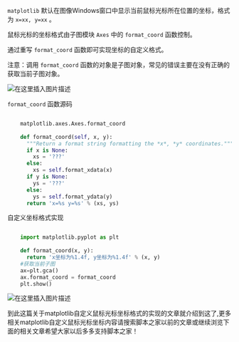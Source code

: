 ` matplotlib ` 默认在图像Windows窗口中显示当前鼠标光标所在位置的坐标，格式为 ` x=xx, y=xx ` 。  

鼠标光标的坐标格式由子图模块 ` Axes ` 中的 ` format_coord ` 函数控制。  

通过重写 ` format_coord ` 函数即可实现坐标的自定义格式。  

注意：调用 ` format_coord ` 函数的对象是子图对象，常见的错误主要在没有正确的获取当前子图对象。  

![在这里插入图片描述](https://img.jbzj.com/file_images/article/202101/2021010810140014.png)

` format_coord ` 函数源码

```python

    matplotlib.axes.Axes.format_coord
    
    def format_coord(self, x, y):
      """Return a format string formatting the *x*, *y* coordinates."""
      if x is None:
        xs = '???'
      else:
        xs = self.format_xdata(x)
      if y is None:
        ys = '???'
      else:
        ys = self.format_ydata(y)
      return 'x=%s y=%s' % (xs, ys)
```

自定义坐标格式实现

```python

    import matplotlib.pyplot as plt
    
    def format_coord(x, y):
      return 'x坐标为%1.4f, y坐标为%1.4f' % (x, y)
    #获取当前子图
    ax=plt.gca()
    ax.format_coord = format_coord
    plt.show()
```

![在这里插入图片描述](https://img.jbzj.com/file_images/article/202101/2021010810140015.png)

到此这篇关于matplotlib自定义鼠标光标坐标格式的实现的文章就介绍到这了,更多相关matplotlib自定义鼠标光标坐标内容请搜索脚本之家以前的文章或继续浏览下面的相关文章希望大家以后多多支持脚本之家！

